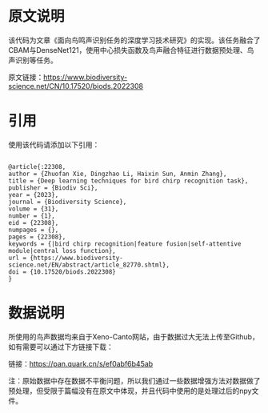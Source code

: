 # 原文说明

该代码为文章《面向鸟鸣声识别任务的深度学习技术研究》的实现。该任务融合了CBAM与DenseNet121，使用中心损失函数及鸟声融合特征进行数据预处理、鸟声识别等任务。

原文链接：https://www.biodiversity-science.net/CN/10.17520/biods.2022308

# 引用

使用该代码请添加以下引用：

```

@article{:22308,
author = {Zhuofan Xie, Dingzhao Li, Haixin Sun, Anmin Zhang},
title = {Deep learning techniques for bird chirp recognition task},
publisher = {Biodiv Sci},
year = {2023},
journal = {Biodiversity Science},
volume = {31},
number = {1},
eid = {22308},
numpages = {},
pages = {22308},
keywords = {|bird chirp recognition|feature fusion|self-attentive module|central loss function},
url = {https://www.biodiversity-science.net/EN/abstract/article_82770.shtml},
doi = {10.17520/biods.2022308}
}    

```


# 数据说明

所使用的鸟声数据均来自于Xeno-Canto网站，由于数据过大无法上传至Github，如有需要可以通过下方链接下载：

链接：https://pan.quark.cn/s/ef0abf6b45ab

注：原始数据中存在数据不平衡问题，所以我们通过一些数据增强方法对数据做了预处理，但受限于篇幅没有在原文中体现，并且代码中使用的是处理过后的npy文件。
